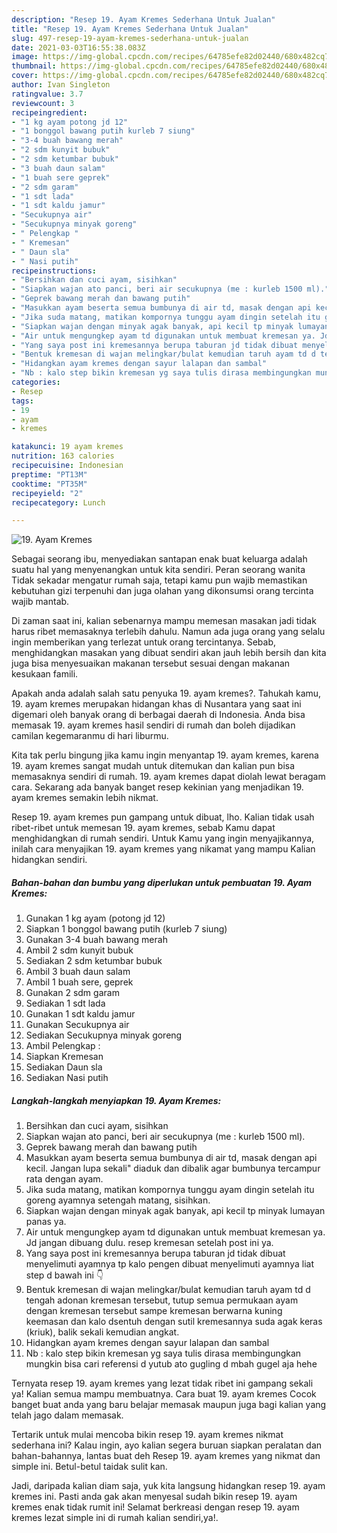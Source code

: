 ```yaml
---
description: "Resep 19. Ayam Kremes Sederhana Untuk Jualan"
title: "Resep 19. Ayam Kremes Sederhana Untuk Jualan"
slug: 497-resep-19-ayam-kremes-sederhana-untuk-jualan
date: 2021-03-03T16:55:38.083Z
image: https://img-global.cpcdn.com/recipes/64785efe82d02440/680x482cq70/19-ayam-kremes-foto-resep-utama.jpg
thumbnail: https://img-global.cpcdn.com/recipes/64785efe82d02440/680x482cq70/19-ayam-kremes-foto-resep-utama.jpg
cover: https://img-global.cpcdn.com/recipes/64785efe82d02440/680x482cq70/19-ayam-kremes-foto-resep-utama.jpg
author: Ivan Singleton
ratingvalue: 3.7
reviewcount: 3
recipeingredient:
- "1 kg ayam potong jd 12"
- "1 bonggol bawang putih kurleb 7 siung"
- "3-4 buah bawang merah"
- "2 sdm kunyit bubuk"
- "2 sdm ketumbar bubuk"
- "3 buah daun salam"
- "1 buah sere geprek"
- "2 sdm garam"
- "1 sdt lada"
- "1 sdt kaldu jamur"
- "Secukupnya air"
- "Secukupnya minyak goreng"
- " Pelengkap "
- " Kremesan"
- " Daun sla"
- " Nasi putih"
recipeinstructions:
- "Bersihkan dan cuci ayam, sisihkan"
- "Siapkan wajan ato panci, beri air secukupnya (me : kurleb 1500 ml)."
- "Geprek bawang merah dan bawang putih"
- "Masukkan ayam beserta semua bumbunya di air td, masak dengan api kecil. Jangan lupa sekali&#34; diaduk dan dibalik agar bumbunya tercampur rata dengan ayam."
- "Jika suda matang, matikan kompornya tunggu ayam dingin setelah itu goreng ayamnya setengah matang, sisihkan."
- "Siapkan wajan dengan minyak agak banyak, api kecil tp minyak lumayan panas ya."
- "Air untuk mengungkep ayam td digunakan untuk membuat kremesan ya. Jd jangan dibuang dulu. resep kremesan setelah post ini ya."
- "Yang saya post ini kremesannya berupa taburan jd tidak dibuat menyelimuti ayamnya tp kalo pengen dibuat menyelimuti ayamnya liat step d bawah ini 👇"
- "Bentuk kremesan di wajan melingkar/bulat kemudian taruh ayam td d tengah adonan kremesan tersebut, tutup semua permukaan ayam dengan kremesan tersebut sampe kremesan berwarna kuning keemasan dan kalo dsentuh dengan sutil kremesannya suda agak keras (kriuk), balik sekali kemudian angkat."
- "Hidangkan ayam kremes dengan sayur lalapan dan sambal"
- "Nb : kalo step bikin kremesan yg saya tulis dirasa membingungkan mungkin bisa cari referensi d yutub ato gugling d mbah gugel aja hehe"
categories:
- Resep
tags:
- 19
- ayam
- kremes

katakunci: 19 ayam kremes 
nutrition: 163 calories
recipecuisine: Indonesian
preptime: "PT13M"
cooktime: "PT35M"
recipeyield: "2"
recipecategory: Lunch

---
```



![19. Ayam Kremes](https://img-global.cpcdn.com/recipes/64785efe82d02440/680x482cq70/19-ayam-kremes-foto-resep-utama.jpg)

Sebagai seorang ibu, menyediakan santapan enak buat keluarga adalah suatu hal yang menyenangkan untuk kita sendiri. Peran seorang  wanita Tidak sekadar mengatur rumah saja, tetapi kamu pun wajib memastikan kebutuhan gizi terpenuhi dan juga olahan yang dikonsumsi orang tercinta wajib mantab.

Di zaman  saat ini, kalian sebenarnya mampu memesan masakan jadi tidak harus ribet memasaknya terlebih dahulu. Namun ada juga orang yang selalu ingin memberikan yang terlezat untuk orang tercintanya. Sebab, menghidangkan masakan yang dibuat sendiri akan jauh lebih bersih dan kita juga bisa menyesuaikan makanan tersebut sesuai dengan makanan kesukaan famili. 



Apakah anda adalah salah satu penyuka 19. ayam kremes?. Tahukah kamu, 19. ayam kremes merupakan hidangan khas di Nusantara yang saat ini digemari oleh banyak orang di berbagai daerah di Indonesia. Anda bisa memasak 19. ayam kremes hasil sendiri di rumah dan boleh dijadikan camilan kegemaranmu di hari liburmu.

Kita tak perlu bingung jika kamu ingin menyantap 19. ayam kremes, karena 19. ayam kremes sangat mudah untuk ditemukan dan kalian pun bisa memasaknya sendiri di rumah. 19. ayam kremes dapat diolah lewat beragam cara. Sekarang ada banyak banget resep kekinian yang menjadikan 19. ayam kremes semakin lebih nikmat.

Resep 19. ayam kremes pun gampang untuk dibuat, lho. Kalian tidak usah ribet-ribet untuk memesan 19. ayam kremes, sebab Kamu dapat menghidangkan di rumah sendiri. Untuk Kamu yang ingin menyajikannya, inilah cara menyajikan 19. ayam kremes yang nikamat yang mampu Kalian hidangkan sendiri.

<!--inarticleads1-->

##### Bahan-bahan dan bumbu yang diperlukan untuk pembuatan 19. Ayam Kremes:

1. Gunakan 1 kg ayam (potong jd 12)
1. Siapkan 1 bonggol bawang putih (kurleb 7 siung)
1. Gunakan 3-4 buah bawang merah
1. Ambil 2 sdm kunyit bubuk
1. Sediakan 2 sdm ketumbar bubuk
1. Ambil 3 buah daun salam
1. Ambil 1 buah sere, geprek
1. Gunakan 2 sdm garam
1. Sediakan 1 sdt lada
1. Gunakan 1 sdt kaldu jamur
1. Gunakan Secukupnya air
1. Sediakan Secukupnya minyak goreng
1. Ambil  Pelengkap :
1. Siapkan  Kremesan
1. Sediakan  Daun sla
1. Sediakan  Nasi putih




<!--inarticleads2-->

##### Langkah-langkah menyiapkan 19. Ayam Kremes:

1. Bersihkan dan cuci ayam, sisihkan
1. Siapkan wajan ato panci, beri air secukupnya (me : kurleb 1500 ml).
1. Geprek bawang merah dan bawang putih
1. Masukkan ayam beserta semua bumbunya di air td, masak dengan api kecil. Jangan lupa sekali&#34; diaduk dan dibalik agar bumbunya tercampur rata dengan ayam.
1. Jika suda matang, matikan kompornya tunggu ayam dingin setelah itu goreng ayamnya setengah matang, sisihkan.
1. Siapkan wajan dengan minyak agak banyak, api kecil tp minyak lumayan panas ya.
1. Air untuk mengungkep ayam td digunakan untuk membuat kremesan ya. Jd jangan dibuang dulu. resep kremesan setelah post ini ya.
1. Yang saya post ini kremesannya berupa taburan jd tidak dibuat menyelimuti ayamnya tp kalo pengen dibuat menyelimuti ayamnya liat step d bawah ini 👇
1. Bentuk kremesan di wajan melingkar/bulat kemudian taruh ayam td d tengah adonan kremesan tersebut, tutup semua permukaan ayam dengan kremesan tersebut sampe kremesan berwarna kuning keemasan dan kalo dsentuh dengan sutil kremesannya suda agak keras (kriuk), balik sekali kemudian angkat.
1. Hidangkan ayam kremes dengan sayur lalapan dan sambal
1. Nb : kalo step bikin kremesan yg saya tulis dirasa membingungkan mungkin bisa cari referensi d yutub ato gugling d mbah gugel aja hehe




Ternyata resep 19. ayam kremes yang lezat tidak ribet ini gampang sekali ya! Kalian semua mampu membuatnya. Cara buat 19. ayam kremes Cocok banget buat anda yang baru belajar memasak maupun juga bagi kalian yang telah jago dalam memasak.

Tertarik untuk mulai mencoba bikin resep 19. ayam kremes nikmat sederhana ini? Kalau ingin, ayo kalian segera buruan siapkan peralatan dan bahan-bahannya, lantas buat deh Resep 19. ayam kremes yang nikmat dan simple ini. Betul-betul taidak sulit kan. 

Jadi, daripada kalian diam saja, yuk kita langsung hidangkan resep 19. ayam kremes ini. Pasti anda gak akan menyesal sudah bikin resep 19. ayam kremes enak tidak rumit ini! Selamat berkreasi dengan resep 19. ayam kremes lezat simple ini di rumah kalian sendiri,ya!.

